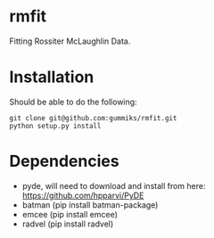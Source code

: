 # rmfit

Fitting Rossiter McLaughlin Data.

# Installation

Should be able to do the following:

```
git clone git@github.com:gummiks/rmfit.git
python setup.py install
```

# Dependencies

- pyde, will need to download and install from here: https://github.com/hpparvi/PyDE
- batman (pip install batman-package)
- emcee (pip install emcee)
- radvel (pip install radvel)


